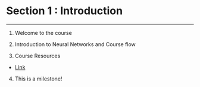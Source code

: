 # Section 1 : Introduction
---
1. Welcome to the course

2. Introduction to Neural Networks and Course flow

3. Course Resources
- [Link](https://starttechacademy.com/neural-networks-in-python/)

4. This is a milestone!
